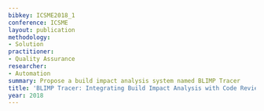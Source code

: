 ```yaml
---
bibkey: ICSME2018_1
conference: ICSME
layout: publication
methodology:
- Solution
practitioner:
- Quality Assurance
researcher:
- Automation
summary: Propose a build impact analysis system named BLIMP Tracer
title: 'BLIMP Tracer: Integrating Build Impact Analysis with Code Review'
year: 2018
---
```


